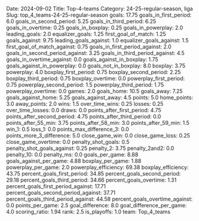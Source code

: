 Date: 2024-09-02
Title: Top-4-teams
Category: 24-25-regular-season, liga
Slug: top_4_teams-24-25-regular-season
goals: 17.75
goals_in_first_period: 6.0
goals_in_second_period: 5.25
goals_in_third_period: 6.25
goals_in_overtime: 0.25
goals_in_boxplay: 0.25
goals_in_powerplay: 2.0
leading_goals: 2.0
equalizer_goals: 1.25
first_goal_of_match: 1.25
goals_against: 9.75
leading_goals_against: 1.0
equalizer_goals_against: 1.5
first_goal_of_match_against: 0.75
goals_in_first_period_against: 2.0
goals_in_second_period_against: 3.25
goals_in_third_period_against: 4.5
goals_in_overtime_against: 0.0
goals_against_in_boxplay: 1.75
goals_against_in_powerplay: 0.0
goals_not_in_boxplay: 8.0
boxplay: 3.75
powerplay: 4.0
boxplay_first_period: 0.75
boxplay_second_period: 2.25
boxplay_third_period: 0.75
boxplay_overtime: 0.0
powerplay_first_period: 0.75
powerplay_second_period: 1.5
powerplay_third_period: 1.75
powerplay_overtime: 0.0
games: 2.0
goals_home: 10.5
goals_away: 7.25
goals_against_home: 5.25
goals_against_away: 4.5
points: 5.0
home_points: 3.0
away_points: 2.0
wins: 1.5
over_time_wins: 0.25
losses: 0.25
over_time_losses: 0.0
draws: 0.0
points_after_first_period: 4.75
points_after_second_period: 4.75
points_after_third_period: 0.0
points_after_55_min: 3.75
points_after_58_min: 3.0
points_after_59_min: 1.5
win_1: 0.5
loss_1: 0.0
points_max_difference_3: 0.0
points_more_3_difference: 5.0
close_game_win: 0.0
close_game_loss: 0.25
close_game_overtime: 0.0
penalty_shot_goals: 0.5
penalty_shot_goals_against: 0.25
penalty_2: 3.75
penalty_2and2: 0.0
penalty_10: 0.0
penalty_ms: 0.0
goals_per_game: 8.88
goals_against_per_game: 4.88
boxplay_per_game: 1.88
powerplay_per_game: 2.0
powerplay_efficiency: 69.38
boxplay_efficiency: 43.75
percent_goals_first_period: 34.85
percent_goals_second_period: 29.18
percent_goals_third_period: 34.66
percent_goals_overtime: 1.31
percent_goals_first_period_against: 17.71
percent_goals_second_period_against: 37.71
percent_goals_third_period_against: 44.58
percent_goals_overtime_against: 0.0
points_per_game: 2.5
goal_difference: 8.0
goal_difference_per_game: 4.0
scoring_ratio: 1.94
rank: 2.5
is_playoffs: 1.0
team: Top_4_teams
